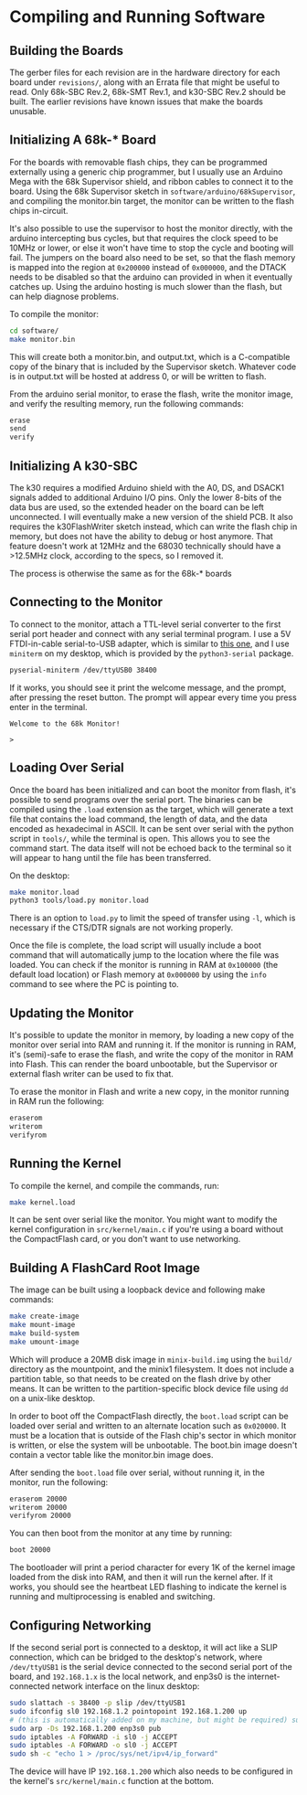 
Compiling and Running Software
==============================

Building the Boards
-------------------

The gerber files for each revision are in the hardware directory for each board under `revisions/`,
along with an Errata file that might be useful to read.  Only 68k-SBC Rev.2, 68k-SMT Rev.1, and
k30-SBC Rev.2 should be built.  The earlier revisions have known issues that make the boards
unusable.


Initializing A 68k-* Board
--------------------------

For the boards with removable flash chips, they can be programmed externally using a generic chip
programmer, but I usually use an Arduino Mega with the 68k Supervisor shield, and ribbon cables to
connect it to the board.  Using the 68k Supervisor sketch in `software/arduino/68kSupervisor`, and
compiling the monitor.bin target, the monitor can be written to the flash chips in-circuit.

It's also possible to use the supervisor to host the monitor directly, with the arduino intercepting
bus cycles, but that requires the clock speed to be 10MHz or lower, or else it won't have time to
stop the cycle and booting will fail.  The jumpers on the board also need to be set, so that the
flash memory is mapped into the region at `0x200000` instead of `0x000000`, and the DTACK needs to
be disabled so that the arduino can provided in when it eventually catches up.  Using the arduino
hosting is much slower than the flash, but can help diagnose problems.

To compile the monitor:
```sh
cd software/
make monitor.bin
```

This will create both a monitor.bin, and output.txt, which is a C-compatible copy of the binary that
is included by the Supervisor sketch.  Whatever code is in output.txt will be hosted at address 0,
or will be written to flash.

From the arduino serial monitor, to erase the flash, write the monitor image, and verify the
resulting memory, run the following commands:
```sh
erase
send
verify
```


Initializing A k30-SBC
----------------------

The k30 requires a modified Arduino shield with the A0, DS, and DSACK1 signals added to additional
Arduino I/O pins.  Only the lower 8-bits of the data bus are used, so the extended header on the
board can be left unconnected.  I will eventually make a new version of the shield PCB.  It also
requires the k30FlashWriter sketch instead, which can write the flash chip in memory, but does not
have the ability to debug or host anymore.  That feature doesn't work at 12MHz and the 68030
technically should have a >12.5MHz clock, according to the specs, so I removed it.

The process is otherwise the same as for the 68k-* boards


Connecting to the Monitor
-------------------------

To connect to the monitor, attach a TTL-level serial converter to the first serial port header and
connect with any serial terminal program.  I use a 5V FTDI-in-cable serial-to-USB adapter, which is
similar to [this one](https://www.sparkfun.com/products/9718), and I use `miniterm` on my desktop,
which is provided by the `python3-serial` package.

```sh
pyserial-miniterm /dev/ttyUSB0 38400
```

If it works, you should see it print the welcome message, and the prompt, after pressing the reset
button.  The prompt will appear every time you press enter in the terminal.
```
Welcome to the 68k Monitor!

>
```

Loading Over Serial
-------------------

Once the board has been initialized and can boot the monitor from flash, it's possible to send
programs over the serial port.  The binaries can be compiled using the `.load` extension as the
target, which will generate a text file that contains the load command, the length of data, and the
data encoded as hexadecimal in ASCII.  It can be sent over serial with the python script in
`tools/`, while the terminal is open.  This allows you to see the command start.  The data itself
will not be echoed back to the terminal so it will appear to hang until the file has been
transferred.

On the desktop:
```sh
make monitor.load
python3 tools/load.py monitor.load
```

There is an option to `load.py` to limit the speed of transfer using `-l`, which is necessary if the
CTS/DTR signals are not working properly.

Once the file is complete, the load script will usually include a boot command that will
automatically jump to the location where the file was loaded.  You can check if the monitor is
running in RAM at `0x100000` (the default load location) or Flash memory at `0x000000` by using the
`info` command to see where the PC is pointing to.


Updating the Monitor
--------------------

It's possible to update the monitor in memory, by loading a new copy of the monitor over serial into
RAM and running it.  If the monitor is running in RAM, it's (semi)-safe to erase the flash, and
write the copy of the monitor in RAM into Flash.  This can render the board unbootable, but the
Supervisor or external flash writer can be used to fix that.

To erase the monitor in Flash and write a new copy, in the monitor running in RAM run the following:
```sh
eraserom
writerom
verifyrom
```


Running the Kernel
------------------

To compile the kernel, and compile the commands, run:
```sh
make kernel.load
```

It can be sent over serial like the monitor.  You might want to modify the kernel configuration in
`src/kernel/main.c` if you're using a board without the CompactFlash card, or you don't want to use
networking.


Building A FlashCard Root Image
-------------------------------

The image can be built using a loopback device and following make commands:
```sh
make create-image
make mount-image
make build-system
make umount-image
```
Which will produce a 20MB disk image in `minix-build.img` using the `build/` directory as the
mountpoint, and the minix1 filesystem.  It does not include a partition table, so that needs to be
created on the flash drive by other means.  It can be written to the partition-specific block device
file using `dd` on a unix-like desktop.

In order to boot off the CompactFlash directly, the `boot.load` script can be loaded over serial and
written to an alternate location such as `0x020000`.  It must be a location that is outside of the
Flash chip's sector in which monitor is written, or else the system will be unbootable.  The
boot.bin image doesn't contain a vector table like the monitor.bin image does.

After sending the `boot.load` file over serial, without running it, in the monitor, run the
following:
```sh
eraserom 20000
writerom 20000
verifyrom 20000
```

You can then boot from the monitor at any time by running:
```sh
boot 20000
```

The bootloader will print a period character for every 1K of the kernel image loaded from the disk
into RAM, and then it will run the kernel after.  If it works, you should see the heartbeat LED
flashing to indicate the kernel is running and multiprocessing is enabled and switching.


Configuring Networking
----------------------

If the second serial port is connected to a desktop, it will act like a SLIP connection, which can
be bridged to the desktop's network, where `/dev/ttyUSB1` is the serial device connected to the
second serial port of the board, and `192.168.1.x` is the local network, and enp3s0 is the
internet-connected network interface on the linux desktop:

```sh
sudo slattach -s 38400 -p slip /dev/ttyUSB1
sudo ifconfig sl0 192.168.1.2 pointopoint 192.168.1.200 up
# (this is automatically added on my machine, but might be required) sudo route add -host 192.168.1.200 sl0
sudo arp -Ds 192.168.1.200 enp3s0 pub
sudo iptables -A FORWARD -i sl0 -j ACCEPT
sudo iptables -A FORWARD -o sl0 -j ACCEPT
sudo sh -c "echo 1 > /proc/sys/net/ipv4/ip_forward"
```

The device will have IP `192.168.1.200` which also needs to be configured in the kernel's
`src/kernel/main.c` function at the bottom.

